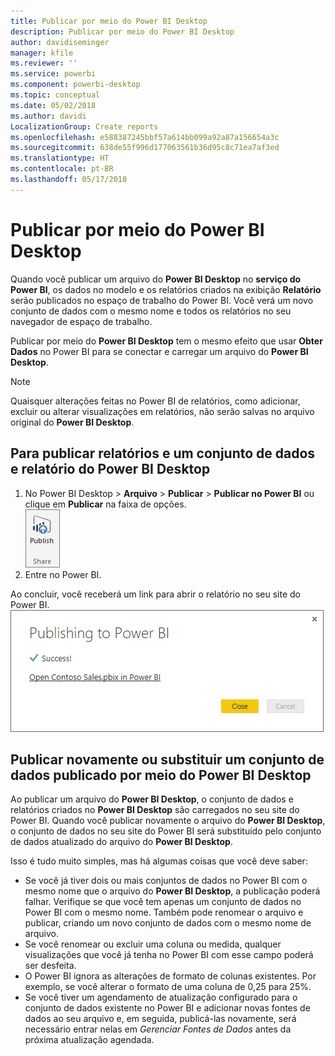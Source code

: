 ```yaml
---
title: Publicar por meio do Power BI Desktop
description: Publicar por meio do Power BI Desktop
author: davidiseminger
manager: kfile
ms.reviewer: ''
ms.service: powerbi
ms.component: powerbi-desktop
ms.topic: conceptual
ms.date: 05/02/2018
ms.author: davidi
LocalizationGroup: Create reports
ms.openlocfilehash: e588387245bbf57a614bb099a92a87a156654a3c
ms.sourcegitcommit: 638de55f996d177063561b36d95c8c71ea7af3ed
ms.translationtype: HT
ms.contentlocale: pt-BR
ms.lasthandoff: 05/17/2018
---
```

# <a name="publish-from-power-bi-desktop"></a>Publicar por meio do Power BI Desktop
Quando você publicar um arquivo do **Power BI Desktop** no **serviço do Power BI**, os dados no modelo e os relatórios criados na exibição **Relatório** serão publicados no espaço de trabalho do Power BI. Você verá um novo conjunto de dados com o mesmo nome e todos os relatórios no seu navegador de espaço de trabalho.

Publicar por meio do **Power BI Desktop** tem o mesmo efeito que usar **Obter Dados** no Power BI para se conectar e carregar um arquivo do **Power BI Desktop**.

> [!NOTE]
> Quaisquer alterações feitas no Power BI de relatórios, como adicionar, excluir ou alterar visualizações em relatórios, não serão salvas no arquivo original do **Power BI Desktop**.
> 
> 

## <a name="to-publish-a-power-bi-desktop-dataset-and-reports"></a>Para publicar relatórios e um conjunto de dados e relatório do Power BI Desktop
1. No Power BI Desktop \> **Arquivo** \> **Publicar** \> **Publicar no Power BI** ou clique em **Publicar** na faixa de opções.  
   ![](media/desktop-upload-desktop-files/pbid_publish_publishbutton.png)
2. Entre no Power BI.

Ao concluir, você receberá um link para abrir o relatório no seu site do Power BI.  
    ![](media/desktop-upload-desktop-files/pbid_publish_success.png)

## <a name="re-publish-or-replace-a-dataset-published-from-power-bi-desktop"></a>Publicar novamente ou substituir um conjunto de dados publicado por meio do Power BI Desktop
Ao publicar um arquivo do **Power BI Desktop**, o conjunto de dados e relatórios criados no **Power BI Desktop** são carregados no seu site do Power BI. Quando você publicar novamente o arquivo do **Power BI Desktop**, o conjunto de dados no seu site do Power BI será substituído pelo conjunto de dados atualizado do arquivo do **Power BI Desktop**.

Isso é tudo muito simples, mas há algumas coisas que você deve saber:

* Se você já tiver dois ou mais conjuntos de dados no Power BI com o mesmo nome que o arquivo do **Power BI Desktop**, a publicação poderá falhar. Verifique se que você tem apenas um conjunto de dados no Power BI com o mesmo nome. Também pode renomear o arquivo e publicar, criando um novo conjunto de dados com o mesmo nome de arquivo.
* Se você renomear ou excluir uma coluna ou medida, qualquer visualizações que você já tenha no Power BI com esse campo poderá ser desfeita. 
* O Power BI ignora as alterações de formato de colunas existentes. Por exemplo, se você alterar o formato de uma coluna de 0,25 para 25%.
* Se você tiver um agendamento de atualização configurado para o conjunto de dados existente no Power BI e adicionar novas fontes de dados ao seu arquivo e, em seguida, publicá-las novamente, será necessário entrar nelas em *Gerenciar Fontes de Dados* antes da próxima atualização agendada.

